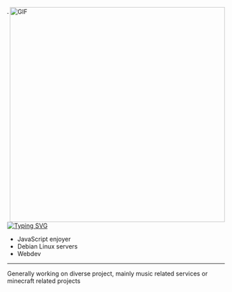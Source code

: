 <img align="right" alt="GIF" src="https://media1.tenor.com/m/xsDhHrBrMcYAAAAd/frieren-sousou-no-frieren.gif" width="498x" margin="1px"/>

---

[![Typing SVG](https://readme-typing-svg.herokuapp.com?font=Orbitron&weight=900&size=24&duration=2500&pause=500&color=00F72F&background=000000&center=true&random=false&width=320&height=40&lines=st4l%40dev~%24%3A)](https://git.io/typing-svg)

- JavaScript enjoyer
- Debian Linux servers
- Webdev
  
---
Generally working on diverse project, mainly music related services or minecraft related projects
